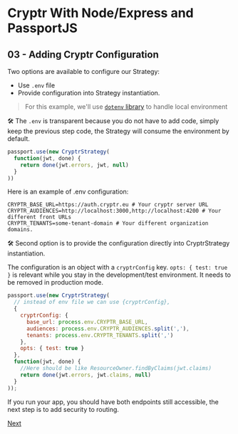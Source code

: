 # Cryptr With Node/Express and PassportJS

## 03 - Adding Cryptr Configuration

Two options are available to configure our Strategy:

- Use `.env` file
- Provide configuration into Strategy instantiation.

> For this example, we'll use [`dotenv` library](https://www.npmjs.com/package/dotenv) to handle local environment


🛠️ The `.env` is transparent because you do not have to add code, simply keep the previous step code, the Strategy will consume the environment by default.

```javascript
passport.use(new CryptrStrategy(
  function(jwt, done) {
    return done(jwt.errors, jwt, null)
  }
))
```

Here is an example of .env configuration:


```shell
CRYPTR_BASE_URL=https://auth.cryptr.eu # Your cryptr server URL
CRYPTR_AUDIENCES=http://localhost:3000,http://localhost:4200 # Your different front URLs
CRYPTR_TENANTS=some-tenant-domain # Your different organization domains.
```

🛠️ Second option is to provide the configuration directly into CryptrStrategy instantiation.

The configuration is an object with a `cryptrConfig` key. `opts: { test: true }` is relevant while you stay in the development/test environment. It needs to be removed in production mode.

```javascript
passport.use(new CryptrStrategy(
  // instead of env file we can use {cryptrConfig},
  {
    cryptrConfig: {
      base_url: process.env.CRYPTR_BASE_URL,
      audiences: process.env.CRYPTR_AUDIENCES.split(','),
      tenants: process.env.CRYPTR_TENANTS.split(',')
    },
    opts: { test: true }
  },
  function(jwt, done) {
    //Here should be like ResourceOwner.findByClaims(jwt.claims)
    return done(jwt.errors, jwt.claims, null)
  }
));
```

If you run your app, you should have both endpoints still accessible, the next step is to add security to routing.

[Next](https://github.com/cryptr-examples/cryptr-node-express-passport-sample/tree/04-securing-routes)